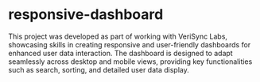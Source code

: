# responsive-dashboard
This project was developed as part of working with VeriSync Labs, showcasing skills in creating responsive and user-friendly dashboards for enhanced user data interaction. The dashboard is designed to adapt seamlessly across desktop and mobile views, providing key functionalities such as search, sorting, and detailed user data display.
